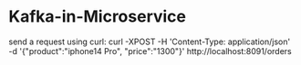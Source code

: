 # Kafka-in-Microservice

send a request using curl: curl -XPOST -H 'Content-Type: application/json' \-d '{"product":"iphone14 Pro", "price":"1300"}' http://localhost:8091/orders
